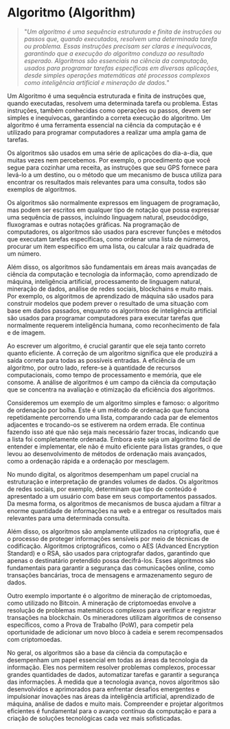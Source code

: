 # Algoritmo (Algorithm)

>"*Um algoritmo é uma sequência estruturada e finita de instruções ou passos que, quando executados, resolvem uma determinada tarefa ou problema. Essas instruções precisam ser claras e inequívocas, garantindo que a execução do algoritmo conduza ao resultado esperado. Algoritmos são essenciais na ciência da computação, usados para programar tarefas específicas em diversas aplicações, desde simples operações matemáticas até processos complexos como inteligência artificial e mineração de dados.*"

Um Algoritmo é uma sequência estruturada e finita de instruções que, quando executadas, resolvem uma determinada tarefa ou problema. Estas instruções, também conhecidas como operações ou passos, devem ser simples e inequívocas, garantindo a correta execução do algoritmo. Um algoritmo é uma ferramenta essencial na ciência da computação e é utilizado para programar computadores a realizar uma ampla gama de tarefas.

Os algoritmos são usados em uma série de aplicações do dia-a-dia, que muitas vezes nem percebemos. Por exemplo, o procedimento que você segue para cozinhar uma receita, as instruções que seu GPS fornece para levá-lo a um destino, ou o método que um mecanismo de busca utiliza para encontrar os resultados mais relevantes para uma consulta, todos são exemplos de algoritmos.

Os algoritmos são normalmente expressos em linguagem de programação, mas podem ser escritos em qualquer tipo de notação que possa expressar uma sequência de passos, incluindo linguagem natural, pseudocódigo, fluxogramas e outras notações gráficas. Na programação de computadores, os algoritmos são usados para escrever funções e métodos que executam tarefas específicas, como ordenar uma lista de números, procurar um item específico em uma lista, ou calcular a raiz quadrada de um número.

Além disso, os algoritmos são fundamentais em áreas mais avançadas de ciência da computação e tecnologia da informação, como aprendizado de máquina, inteligência artificial, processamento de linguagem natural, mineração de dados, análise de redes sociais, blockchains e muito mais. Por exemplo, os algoritmos de aprendizado de máquina são usados para construir modelos que podem prever o resultado de uma situação com base em dados passados, enquanto os algoritmos de inteligência artificial são usados para programar computadores para executar tarefas que normalmente requerem inteligência humana, como reconhecimento de fala e de imagem.

Ao escrever um algoritmo, é crucial garantir que ele seja tanto correto quanto eficiente. A correção de um algoritmo significa que ele produzirá a saída correta para todas as possíveis entradas. A eficiência de um algoritmo, por outro lado, refere-se à quantidade de recursos computacionais, como tempo de processamento e memória, que ele consome. A análise de algoritmos é um campo da ciência da computação que se concentra na avaliação e otimização da eficiência dos algoritmos.

Consideremos um exemplo de um algoritmo simples e famoso: o algoritmo de ordenação por bolha. Este é um método de ordenação que funciona repetidamente percorrendo uma lista, comparando cada par de elementos adjacentes e trocando-os se estiverem na ordem errada. Ele continua fazendo isso até que não seja mais necessário fazer trocas, indicando que a lista foi completamente ordenada. Embora este seja um algoritmo fácil de entender e implementar, ele não é muito eficiente para listas grandes, o que levou ao desenvolvimento de métodos de ordenação mais avançados, como a ordenação rápida e a ordenação por mesclagem.

No mundo digital, os algoritmos desempenham um papel crucial na estruturação e interpretação de grandes volumes de dados. Os algoritmos de redes sociais, por exemplo, determinam que tipo de conteúdo é apresentado a um usuário com base em seus comportamentos passados. Da mesma forma, os algoritmos de mecanismos de busca ajudam a filtrar a enorme quantidade de informações na web e a entregar os resultados mais relevantes para uma determinada consulta.

Além disso, os algoritmos são amplamente utilizados na criptografia, que é o processo de proteger informações sensíveis por meio de técnicas de codificação. Algoritmos criptográficos, como o AES (Advanced Encryption Standard) e o RSA, são usados para criptografar dados, garantindo que apenas o destinatário pretendido possa decifrá-los. Esses algoritmos são fundamentais para garantir a segurança das comunicações online, como transações bancárias, troca de mensagens e armazenamento seguro de dados.

Outro exemplo importante é o algoritmo de mineração de criptomoedas, como utilizado no Bitcoin. A mineração de criptomoedas envolve a resolução de problemas matemáticos complexos para verificar e registrar transações na blockchain. Os mineradores utilizam algoritmos de consenso específicos, como a Prova de Trabalho (PoW), para competir pela oportunidade de adicionar um novo bloco à cadeia e serem recompensados com criptomoedas.

No geral, os algoritmos são a base da ciência da computação e desempenham um papel essencial em todas as áreas da tecnologia da informação. Eles nos permitem resolver problemas complexos, processar grandes quantidades de dados, automatizar tarefas e garantir a segurança das informações. À medida que a tecnologia avança, novos algoritmos são desenvolvidos e aprimorados para enfrentar desafios emergentes e impulsionar inovações nas áreas da inteligência artificial, aprendizado de máquina, análise de dados e muito mais. Compreender e projetar algoritmos eficientes é fundamental para o avanço contínuo da computação e para a criação de soluções tecnológicas cada vez mais sofisticadas.